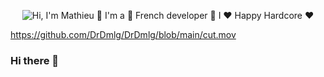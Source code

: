 <p align="center">
  <img src="https://github.com/DrDmlg/DrDmlg/blob/main/cut5.mov" alt="Hi, I'm Mathieu 👋 I'm a 🚀 French developer 🚀 I ❤️ Happy Hardcore ❤️">
</p>

https://github.com/DrDmlg/DrDmlg/blob/main/cut.mov

### Hi there 👋

<!--
**DrDmlg/DrDmlg** is a ✨ _special_ ✨ repository because its `README.md` (this file) appears on your GitHub profile.

Here are some ideas to get you started:

- 🔭 I’m currently working on ...
- 🌱 I’m currently learning ...
- 👯 I’m looking to collaborate on ...
- 🤔 I’m looking for help with ...
- 💬 Ask me about ...
- 📫 How to reach me: ...
- 😄 Pronouns: ...
- ⚡ Fun fact: ...
-->
